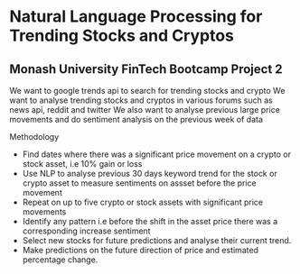 # Natural Language Processing for Trending Stocks and Cryptos
## Monash University FinTech Bootcamp Project 2


We want to google trends api to search for trending stocks and crypto 
We want to analyse trending stocks and cryptos in various forums such as news api, reddit and twitter
We also want to analyse previous large price movements and do sentiment analysis on the previous week of data


Methodology
- Find dates where there was a significant price movement on a crypto or stock asset, i.e 10% gain or loss
- Use NLP to analyse previous 30 days keyword trend for the stock or crypto asset to measure sentiments on assset before the price movement
- Repeat on up to five crypto or stock assets with significant price movements
- Identify any pattern i.e before the shift in the asset price there was a corresponding increase sentiment
- Select new stocks for future predictions and analyse their current trend.
- Make predictions on the future direction of price and estimated percentage change.
